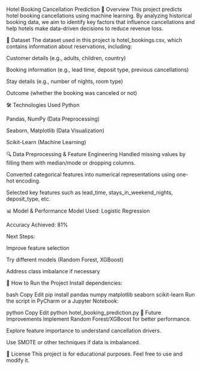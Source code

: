 Hotel Booking Cancellation Prediction
📌 Overview
This project predicts hotel booking cancellations using machine learning. By analyzing historical booking data, we aim to identify key factors that influence cancellations and help hotels make data-driven decisions to reduce revenue loss.

📂 Dataset
The dataset used in this project is hotel_bookings.csv, which contains information about reservations, including:

Customer details (e.g., adults, children, country)

Booking information (e.g., lead time, deposit type, previous cancellations)

Stay details (e.g., number of nights, room type)

Outcome (whether the booking was canceled or not)

🛠 Technologies Used
Python

Pandas, NumPy (Data Preprocessing)

Seaborn, Matplotlib (Data Visualization)

Scikit-Learn (Machine Learning)

🔍 Data Preprocessing & Feature Engineering
Handled missing values by filling them with median/mode or dropping columns.

Converted categorical features into numerical representations using one-hot encoding.

Selected key features such as lead_time, stays_in_weekend_nights, deposit_type, etc.

📊 Model & Performance
Model Used: Logistic Regression

Accuracy Achieved: 81%

Next Steps:

Improve feature selection

Try different models (Random Forest, XGBoost)

Address class imbalance if necessary

🚀 How to Run the Project
Install dependencies:

bash
Copy
Edit
pip install pandas numpy matplotlib seaborn scikit-learn
Run the script in PyCharm or a Jupyter Notebook:

python
Copy
Edit
python hotel_booking_prediction.py
📌 Future Improvements
Implement Random Forest/XGBoost for better performance.

Explore feature importance to understand cancellation drivers.

Use SMOTE or other techniques if data is imbalanced.

📜 License
This project is for educational purposes. Feel free to use and modify it.
